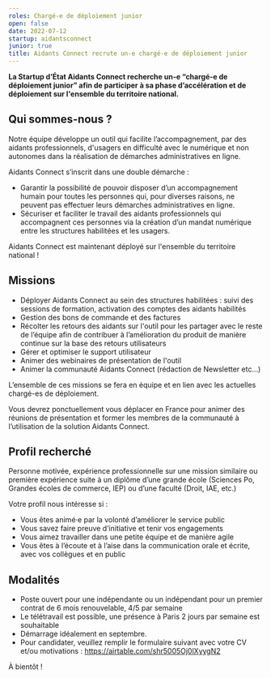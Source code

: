 ```yaml
---
roles: Chargé-e de déploiement junior
open: false
date: 2022-07-12
startup: aidantsconnect
junior: true
title: Aidants Connect recrute un-e chargé-e de déploiement junior
---
```

	
**La Startup d’État Aidants Connect recherche un-e “chargé-e de déploiement junior” afin de participer à sa phase d’accélération et de déploiement sur l'ensemble du territoire national.**

## Qui sommes-nous ?

Notre équipe développe un outil qui facilite l’accompagnement, par des aidants professionnels, d'usagers en difficulté avec le numérique et non autonomes dans la réalisation de démarches administratives en ligne.

Aidants Connect s’inscrit dans une double démarche :

* Garantir la possibilité de pouvoir disposer d’un accompagnement humain pour toutes les personnes qui, pour diverses raisons, ne peuvent pas effectuer leurs démarches administratives en ligne.
* Sécuriser et faciliter le travail des aidants professionnels qui accompagnent ces personnes via la création d’un mandat numérique entre les structures habilitées et les usagers.

Aidants Connect est maintenant déployé sur l'ensemble du territoire national ! 

## Missions

* Déployer Aidants Connect au sein des structures habilitées : suivi des sessions de formation, activation des comptes des aidants habilités
* Gestion des bons de commande et des factures
* Récolter les retours des aidants sur l'outil pour les partager avec le reste de l’équipe afin de contribuer à l’amélioration du produit de manière continue sur la base des retours utilisateurs 
* Gérer et optimiser le support utilisateur
* Animer des webinaires de présentation de l'outil
* Animer la communauté Aidants Connect (rédaction de Newsletter etc...)

L’ensemble de ces missions se fera en équipe et en lien avec les actuelles chargé-es de déploiement.

Vous devrez ponctuellement vous déplacer en France pour animer des réunions de présentation et former les membres de la communauté à l’utilisation de la solution Aidants Connect.

## Profil recherché

Personne motivée, expérience professionnelle sur une mission similaire ou première expérience suite à un diplôme d’une grande école (Sciences Po, Grandes écoles de commerce, IEP) ou d’une faculté (Droit, IAE, etc.)

Votre profil nous intéresse si :

* Vous êtes animé·e par la volonté d’améliorer le service public
* Vous savez faire preuve d’initiative et tenir vos engagements
* Vous aimez travailler dans une petite équipe et de manière agile
* Vous êtes à l’écoute et à l’aise dans la communication orale et écrite, avec vos collègues et en public

## Modalités

* Poste ouvert pour une indépendante ou un indépendant pour un premier contrat de 6 mois renouvelable, 4/5 par semaine
* Le télétravail est possible, une présence à Paris 2 jours par semaine est souhaitable
* Démarrage idéalement en septembre. 
* Pour candidater, veuillez remplir le formulaire suivant avec votre CV et/ou motivations : https://airtable.com/shr5005Oj0lXyygN2

À bientôt !
